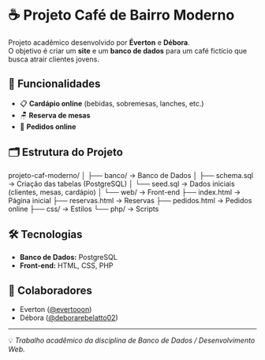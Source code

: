# ☕ Projeto Café de Bairro Moderno

Projeto acadêmico desenvolvido por **Éverton** e **Débora**.  
O objetivo é criar um **site** e um **banco de dados** para um café fictício que busca atrair clientes jovens.  

## 🚀 Funcionalidades

- 📋 **Cardápio online** (bebidas, sobremesas, lanches, etc.)
- 🪑 **Reserva de mesas**
- 🛒 **Pedidos online**

## 🗂 Estrutura do Projeto
projeto-caf-moderno/
│
├── banco/ → Banco de Dados
│ ├── schema.sql → Criação das tabelas (PostgreSQL)
│ └── seed.sql → Dados iniciais (clientes, mesas, cardápio)
│
└── web/ → Front-end
├── index.html → Página inicial
├── reservas.html → Reservas
├── pedidos.html → Pedidos online
├── css/ → Estilos
└── php/ → Scripts


## 🛠 Tecnologias

- **Banco de Dados:** PostgreSQL  
- **Front-end:** HTML, CSS, PHP

## 👥 Colaboradores

- Everton ([@evertooon](https://github.com/evertooon))  
- Débora ([@deborarebelatto02](https://github.com/deborarebelatto02))  

---

💡 *Trabalho acadêmico da disciplina de Banco de Dados / Desenvolvimento Web.*






